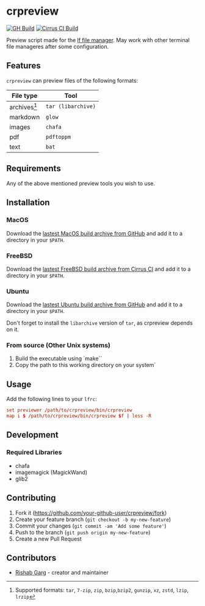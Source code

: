 # crpreview

[![GH Build](https://github.com/RisGar/crpreview/actions/workflows/make.yml/badge.svg)](https://github.com/RisGar/crpreview/actions/workflows/make.yml) [![Cirrus CI Build](https://api.cirrus-ci.com/github/RisGar/crpreview.svg?task=FreeBSD)](https://cirrus-ci.com/github/RisGar/crpreview/master)

Preview script made for the [lf file manager](https://github.com/gokcehan/lf). May work with other terminal file manageres after some configuration.

## Features

`crpreview` can preview files of the following formats:

| File type    | Tool               |
| ------------ | ------------------ |
| archives[^1] | `tar (libarchive)` |
| markdown     | `glow`             |
| images       | `chafa`            |
| pdf          | `pdftoppm`         |
| text         | `bat`              |

[^1]: Supported formats: `tar`, `7-zip`, `zip`, `bzip`,`bzip2`, `gunzip`, `xz`, `zstd`, `lzip`, `lrzip`

## Requirements

Any of the above mentioned preview tools you wish to use.

## Installation

### MacOS

Download the [lastest MacOS build archive from GitHub](https://nightly.link/RisGar/crpreview/workflows/make/master) and add it to a directory in your `$PATH`.

### FreeBSD

Download the [lastest FreeBSD build archive from Cirrus CI](https://api.cirrus-ci.com/v1/artifact/github/RisGar/crpreview/FreeBSD/bin.zip) and add it to a directory in your `$PATH`.

### Ubuntu

Download the [lastest Ubuntu build archive from GitHub](https://nightly.link/RisGar/crpreview/workflows/make/master) and add it to a directory in your `$PATH`.

Don't forget to install the `libarchive` version of `tar`, as crpreview depends on it.

### From source (Other Unix systems)

1. Build the executable using `make``
2. Copy the path to this working directory on your system`

## Usage

Add the following lines to your `lfrc`:

```conf
set previewer /path/to/crpreview/bin/crpreview
map i $ /path/to/crpreview/bin/crpreview $f | less -R
```

## Development

### Required Libraries

- chafa
- imagemagick (MagickWand)
- glib2

## Contributing

1. Fork it (<https://github.com/your-github-user/crpreview/fork>)
2. Create your feature branch (`git checkout -b my-new-feature`)
3. Commit your changes (`git commit -am 'Add some feature'`)
4. Push to the branch (`git push origin my-new-feature`)
5. Create a new Pull Request

## Contributors

- [Rishab Garg](https://github.com/your-github-user) - creator and maintainer
